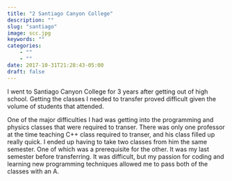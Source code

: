 ```yaml
---
title: "2 Santiago Canyon College"
description: ""
slug: "santiago"
image: scc.jpg
keywords: ""
categories: 
    - ""
    - ""
date: 2017-10-31T21:28:43-05:00
draft: false
---
```

I went to Santiago Canyon College for 3 years after getting out of high school. Getting the classes I needed to transfer proved difficult given the volume of students that attended.

One of the major difficulties I had was getting into the programming and physics classes that were required to transer. There was only one professor at the time teaching C++ class required to transer, and his class filled up really quick. I ended up having to take two classes from him the same semester. One of which was a prerequisite for the other. It was my last semester before transferring. It was difficult, but my passion for coding and learning new programming techniques allowed me to pass both of the classes with an A. 

